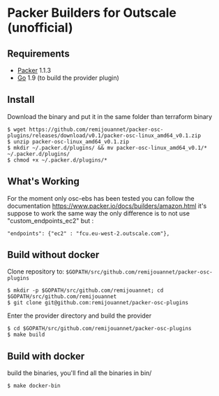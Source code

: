 Packer Builders for Outscale (unofficial)
==================

Requirements
------------

-   [Packer](https://www.packer.io/downloads.html) 1.1.3
-   [Go](https://golang.org/doc/install) 1.9 (to build the provider plugin)

Install
---------------------

Download the binary and put it in the same folder than terraform binary

```
$ wget https://github.com/remijouannet/packer-osc-plugins/releases/download/v0.1/packer-osc-linux_amd64_v0.1.zip
$ unzip packer-osc-linux_amd64_v0.1.zip
$ mkdir ~/.packer.d/plugins/ && mv packer-osc-linux_amd64_v0.1/* ~/.packer.d/plugins/
$ chmod +x ~/.packer.d/plugins/*
```

What's Working
---------------------

For the moment only osc-ebs has been tested you can follow the documentation https://www.packer.io/docs/builders/amazon.html
it's suppose to work the same way the only difference is to not use "custom_endpoints_ec2" but :

```
"endpoints": {"ec2" : "fcu.eu-west-2.outscale.com"},
```

Build without docker
---------------------

Clone repository to: `$GOPATH/src/github.com/remijouannet/packer-osc-plugins`

```
$ mkdir -p $GOPATH/src/github.com/remijouannet; cd $GOPATH/src/github.com/remijouannet
$ git clone git@github.com:remijouannet/packer-osc-plugins
```

Enter the provider directory and build the provider

```
$ cd $GOPATH/src/github.com/remijouannet/packer-osc-plugins
$ make build
```

Build with docker
---------------------

build the binaries, you'll find all the binaries in bin/

```
$ make docker-bin
```
